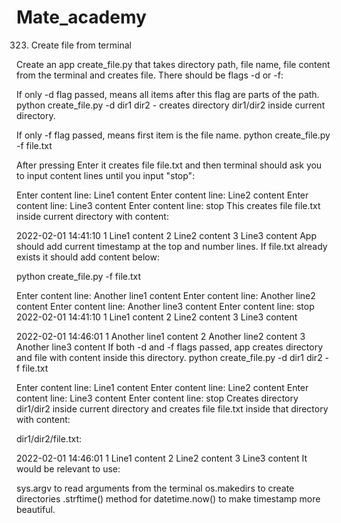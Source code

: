 # Mate_academy
323. Create file from terminal

Create an app create_file.py that takes directory path, file name, file content from the terminal and creates file. There should be flags -d or -f:

If only -d flag passed, means all items after this flag are parts of the path.
python create_file.py -d dir1 dir2 - creates directory dir1/dir2 inside current directory.

If only -f flag passed, means first item is the file name.
python create_file.py -f file.txt

After pressing Enter it creates file file.txt and then terminal should ask you to input content lines until you input "stop":

Enter content line: Line1 content
Enter content line: Line2 content
Enter content line: Line3 content
Enter content line: stop
This creates file file.txt inside current directory with content:

2022-02-01 14:41:10
1 Line1 content
2 Line2 content
3 Line3 content
App should add current timestamp at the top and number lines. If file.txt already exists it should add content below:

python create_file.py -f file.txt

Enter content line: Another line1 content
Enter content line: Another line2 content
Enter content line: Another line3 content
Enter content line: stop
2022-02-01 14:41:10
1 Line1 content
2 Line2 content
3 Line3 content

2022-02-01 14:46:01
1 Another line1 content
2 Another line2 content
3 Another line3 content
If both -d and -f flags passed, app creates directory and file with content inside this directory.
python create_file.py -d dir1 dir2 -f file.txt

Enter content line: Line1 content
Enter content line: Line2 content
Enter content line: Line3 content
Enter content line: stop
Creates directory dir1/dir2 inside current directory and creates file file.txt inside that directory with content:

dir1/dir2/file.txt: 

2022-02-01 14:46:01
1 Line1 content
2 Line2 content
3 Line3 content
It would be relevant to use:

sys.argv to read arguments from the terminal
os.makedirs to create directories
.strftime() method for datetime.now() to make timestamp more beautiful.
